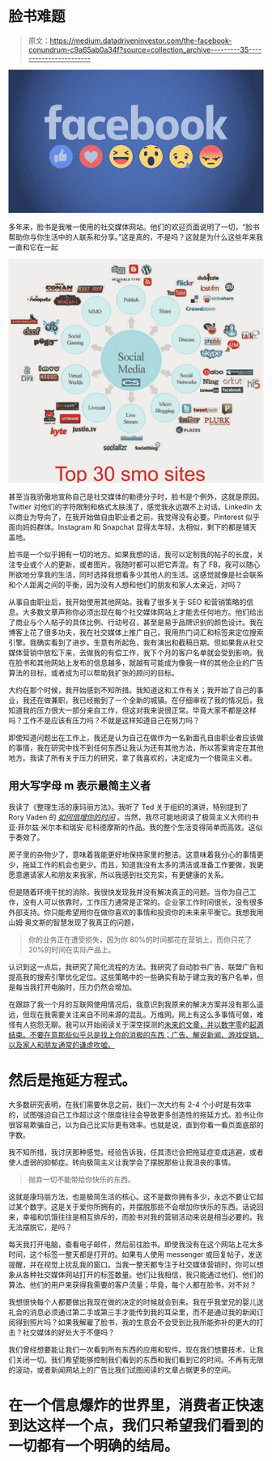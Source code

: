 # 脸书难题

> 原文：<https://medium.datadriveninvestor.com/the-facebook-conundrum-c9a65ab0a34f?source=collection_archive---------35----------------------->

![](img/7253b86f6cafe6a116f5303f6f431be1.png)

多年来，脸书是我唯一使用的社交媒体网站。他们的欢迎页面说明了一切，“脸书帮助你与你生活中的人联系和分享。”这是真的，不是吗？这就是为什么这些年来我一直和它在一起

![](img/490d5fd4d0f5751966a701b08c6f4fcb.png)

甚至当我骄傲地宣称自己是社交媒体的勒德分子时，脸书是个例外，这就是原因。Twitter 对他们的字符限制和格式太肤浅了，感觉我永远跟不上对话。LinkedIn 太以商业为导向了，在我开始做自由职业者之前，我觉得没有必要。Pinterest 似乎面向妈妈群体。Instagram 和 Snapchat 显得太年轻，太相似，剩下的都是铺天盖地。

脸书是一个似乎拥有一切的地方。如果我想的话，我可以定制我的帖子的长度，关注专业或个人的更新，或者图片。我随时都可以把它弄混。有了 FB，我可以随心所欲地分享我的生活，同时选择我想看多少其他人的生活。这感觉就像是社会联系和个人距离之间的平衡，因为没有人想和他们的朋友和家人太亲近，对吗？

从事自由职业后，我开始使用其他网站。我看了很多关于 SEO 和营销策略的信息。大多数文章声称你必须出现在每个社交媒体网站上才能去任何地方。他们给出了商业与个人帖子的具体比例、行动号召，甚至是易于品牌识别的颜色设计。我在博客上花了很多功夫，我在社交媒体上推广自己，我用热门词汇和标签来定位搜索引擎。我确实看到了进步。生意有所起色，我有演出和截稿日期。但如果我从社交媒体营销中放松下来，去做我的有偿工作，我下个月的客户名单就会受到影响。我在脸书和其他网站上发布的信息越多，就越有可能成为像我一样的其他企业的广告算法的目标，或者成为可以帮助我扩张的顾问的目标。

大约在那个时候，我开始感到不知所措。我知道这和工作有关；我开始了自己的事业，我还在做兼职，我已经搬到了一个全新的城镇。在仔细审视了我的情况后，我知道我的压力很大一部分来自工作，但这对我来说很正常。毕竟大家不都是这样吗？工作不是应该有压力吗？不就是这样知道自己在努力吗？

即使知道问题出在工作上，我还是认为自己在做作为一名新面孔自由职业者应该做的事情，我在研究中找不到任何东西让我认为还有其他方法，所以答案肯定在其他地方。我读了所有关于压力的研究，拿了我喜欢的，决定成为一个极简主义者。

## 用大写字母 m 表示最简主义者

我读了《整理生活的康玛丽方法》。我听了 Ted 关于组织的演讲，特别提到了 Rory Vaden 的 [*如何倍增你的时间*](https://youtu.be/y2X7c9TUQJ8) 。当然，我尽可能地阅读了极简主义大师约书亚·菲尔兹·米尔本和瑞安·尼科德摩斯的作品。我的整个生活变得简单而高效。这似乎奏效了。

房子里的杂物少了，意味着我能更好地保持家里的整洁。这意味着我分心的事情更少，拖延工作的机会也更少。而且，知道我没有太多的清洁或准备工作要做，我更愿意邀请家人和朋友来我家，所以我感到社交充实，有更健康的关系。

但是随着环境干扰的消除，我很快发现我并没有解决真正的问题。当你为自己工作，没有人可以依靠时，工作压力通常是正常的。企业家工作时间很长，没有很多外部支持。你只能希望用你在做你喜欢的事情和投资你的未来来平衡它。我想我用山姆·奥文斯的智慧发现了我真正的问题，

> 你的业务正在遭受损失，因为你 80%的时间都花在营销上，而你只花了 20%的时间在实际产品上。

认识到这一点后，我研究了简化流程的方法。我研究了自动脸书广告、联盟广告和提高我的搜索引擎优化定位。这些策略中的一些确实有助于建立我的客户名单，但是每当我打开电脑时，压力仍然会增加。

在跟踪了我一个月的互联网使用情况后，我意识到我原来的解决方案并没有那么遥远，但现在我需要关注来自不同来源的混乱。万维网。网上有这么多事情可做，难怪有人抱怨无聊。我可以开始阅读关于深空探测的[未来的文章，并以数字零](https://youtu.be/EBebWBjpWIQ)的[起源结束。不要在意那些似乎总是找上你的消极的东西；广告、解说新闻、游戏促销，以及家人和朋友通常的谦虚吹嘘。](https://www.smithsonianmag.com/history/origin-number-zero-180953392/)

# 然后是拖延方程式。

大多数研究表明，在我们需要休息之前，我们一次大约有 2-4 个小时是有效率的，试图强迫自己工作超过这个限度往往会导致更多创造性的拖延方式。脸书让你很容易欺骗自己，以为自己比实际更有效率。也就是说，直到你看一看页面底部的字数。

我不知所措，我讨厌那种感觉。经验告诉我，任其溃烂会把拖延症变成逃避，或者使人虚弱的抑郁症。转向极简主义让我学会了摆脱那些让我沮丧的事情。

> 抛弃一切不能带给你快乐的东西。

这就是康玛丽方法，也是极简生活的核心。这不是数你拥有多少，永远不要让它超过某个数字。这是关于爱你所拥有的，并摆脱那些不会增加你快乐的东西。话说回来，幸福和饥饿往往是相互排斥的，而脸书对我的营销活动来说是相当必要的。我无法摆脱它，是吗？

每天我打开电脑，查看电子邮件，然后前往脸书。即使我没有在这个网站上花太多时间，这个标签一整天都是打开的。如果有人使用 messenger 或回复帖子，发送提醒，并在视觉上扰乱我的窗口。当我一整天都专注于社交媒体营销时，你可以想象从各种社交媒体网站打开的标签数量。他们让我相信，我只能通过他们、他们的算法、他们的用户来获得我需要的客户流量；毕竟，每个人都在脸书，对不对？

我想很快每个人都要做出我现在做的决定的时候就会到来。我在乎我堂兄的婴儿送礼会的消息必须通过第二手或第三手才能传到我的耳朵里，而不是通过我的新闻订阅得到照片吗？如果我解雇了脸书，我的生意会不会受到比我所能弥补的更大的打击？社交媒体的好处大于不便吗？

我们曾经想要能让我们一次看到所有东西的应用和软件。现在我们想要技术，让我们关闭一切。我们希望能够控制我们看到的东西和我们看到它的时间。不再有无限的滚动，或者新闻网站上的广告比我们试图阅读的文章占据更多的空间。

# 在一个信息爆炸的世界里，消费者正快速到达这样一个点，我们只希望我们看到的一切都有一个明确的结局。